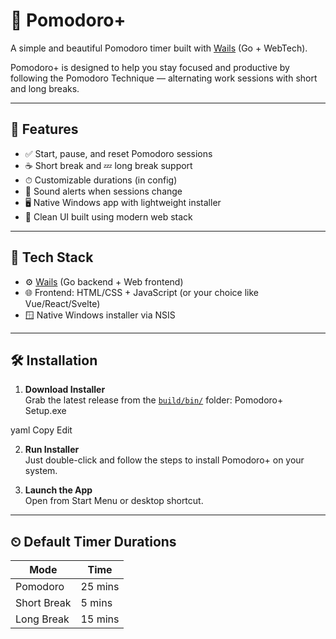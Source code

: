 # 🍅 Pomodoro+

A simple and beautiful Pomodoro timer built with [Wails](https://wails.io) (Go + WebTech).

Pomodoro+ is designed to help you stay focused and productive by following the Pomodoro Technique — alternating work sessions with short and long breaks.

---

## 🚀 Features

- ✅ Start, pause, and reset Pomodoro sessions
- ☕ Short break and 💤 long break support
- ⏱ Customizable durations (in config)
- 🔔 Sound alerts when sessions change
- 🖥️ Native Windows app with lightweight installer
- 🌙 Clean UI built using modern web stack

---

## 🧱 Tech Stack

- ⚙️ [Wails](https://wails.io) (Go backend + Web frontend)
- 🌐 Frontend: HTML/CSS + JavaScript (or your choice like Vue/React/Svelte)
- 🪟 Native Windows installer via NSIS

---

## 🛠 Installation

1. **Download Installer**  
    Grab the latest release from the [`build/bin/`](./build/bin) folder:
   Pomodoro+ Setup.exe

yaml
Copy
Edit

2. **Run Installer**  
   Just double-click and follow the steps to install Pomodoro+ on your system.

3. **Launch the App**  
   Open from Start Menu or desktop shortcut.

---

## ⏲ Default Timer Durations

| Mode        | Time    |
| ----------- | ------- |
| Pomodoro    | 25 mins |
| Short Break | 5 mins  |
| Long Break  | 15 mins |

